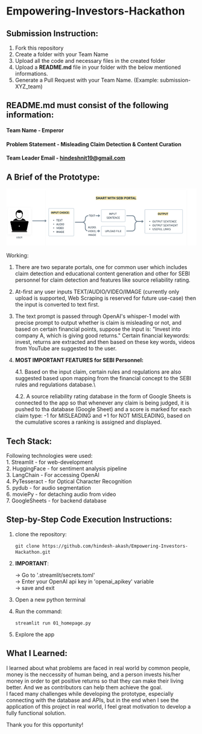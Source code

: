 # Empowering-Investors-Hackathon

## Submission Instruction:
  1. Fork this repository
  2. Create a folder with your Team Name
  3. Upload all the code and necessary files in the created folder
  4. Upload a **README.md** file in your folder with the below mentioned informations.
  5. Generate a Pull Request with your Team Name. (Example: submission-XYZ_team)

## README.md must consist of the following information:

#### Team Name - Emperor
#### Problem Statement - Misleading Claim Detection & Content Curation
#### Team Leader Email - hindeshnit19@gmail.com

## A Brief of the Prototype:
  ![use_case](use_case.png)

  Working:

  1. There are two separate portals, one for common user which includes claim detection and educational content generation and other for SEBI personnel for claim detection and features like source reliability rating.

  2. At-first any user inputs TEXT/AUDIO/VIDEO/IMAGE (currently only upload is supported, Web Scraping is reserved for future use-case) then the input is converted to text first.

  3. The text prompt is passed through OpenAI's whisper-1 model with precise prompt to output whether is claim is misleading or not, and based on certain financial points, suppose the input is:
        "Invest into company A, which is giving good returns."
        Certain financial keywords: invest, returns are extracted and then based on these key words, videos from YouTube are suggested to the user.

  4. **MOST IMPORTANT FEATURES for SEBI Personnel:** 

      4.1. Based on the input claim, certain rules and regulations are also suggested based upon mapping from the financial concept to the SEBI rules and regulations database.\

      4.2. A source reliability rating database in the form of Google Sheets is connected to the app so that whenever any claim is being judged, it is pushed to tha database (Google Sheet) and a score is marked for each claim type: -1 for MISLEADING and +1 for NOT MISLEADING, based on the cumulative scores a ranking is assigned and displayed.


  
## Tech Stack: 
   Following technologies were used:\
      1. Streamlit - for web-development\
      2. HuggingFace - for sentiment analysis pipeline\
      3. LangChain - For accessing OpenAI \
      4. PyTesseract - for Optical Character Recognition\
      5. pydub - for audio segmentation\
      6. moviePy - for detaching audio from video\
      7. GoogleSheets - for backend database
   
## Step-by-Step Code Execution Instructions:
  1. clone the repository:
        ```
        git clone https://github.com/hindesh-akash/Empowering-Investors-Hackathon.git
        ```
        
  2. **IMPORTANT**:

        -> Go to '.streamlit/secrets.toml' \
        -> Enter your OpenAI api key in 'openai_apikey' variable \
        -> save and exit
  3. Open a new python terminal
  4. Run the command:
      ```
      streamlit run 01_homepage.py
      ```
  5. Explore the app

  
## What I Learned:
   I learned about what problems are faced in real world by common people, money is the neccessity of human being, and a person invests his/her money in order to get positive returns so that they can make their living better.
   And we as contributors can help them achieve the goal.\
   I faced many challenges while developing the prototype, especially connecting with the database and APIs, but in the end when I see the application of this project in real world, I feel great motivation to develop a fully functional solution.

   Thank you for this opportunity!

